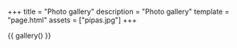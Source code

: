 +++
title = "Photo gallery" 
description = "Photo gallery"
template = "page.html"
assets = ["pipas.jpg"]
+++

{{ gallery() }}
